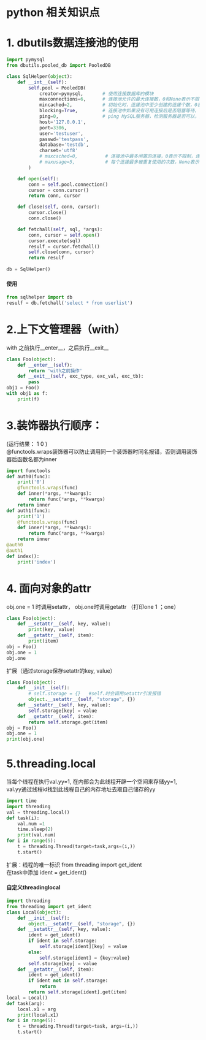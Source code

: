 # python 相关知识点
# 1. dbutils数据连接池的使用
```python
import pymysql
from dbutils.pooled_db import PooledDB

class SqlHelper(object):
    def __int__(self):
        self.pool = PooledDB(
            creator=pymysql,       # 使用连接数据库的模块
            maxconnections=6,      # 连接池允许的最大连接数，0和None表示不限制连接数
            mincached=2,           # 初始化时，连接池中至少创建的连接个数，0表示不创建
            blocking=True,         # 连接池中如果没有可用连接后是否阻塞等待，True 等待，让用户等待，尽可能的成功； False 不等待然后报错，尽快告诉用户错误，例如抢购，不成功就提示。
            ping=0,                # ping MySQL服务器，检测服务器是否可以，如0=None=never, 1=default=whenever it is requestsed, 2=when a cursor is created, 4=when a query is executed, 7=always
            host='127.0.0.1',
            port=3306,
            user='testuser',
            passwd='testpass',
            database='testdb',
            charset='utf8'
            # maxcached=0,          # 连接池中最多闲置的连接，0表示不限制，连接使用完成后的空闲连接保留数。
            # maxusage=5,           # 每个连接最多被重复使用的次数，None表示不限制
        )

    def open(self):
        conn = self.pool.connection()
        cursor = conn.cursor()
        return conn, cursor

    def close(self, conn, cursor):
        cursor.close()
        conn.close()

    def fetchall(self, sql, *args):
        conn, cursor = self.open()
        cursor.execute(sql)
        resulf = cursor.fetchall()
        self.close(conn, cursor)
        return resulf
    
db = SqlHelper()
```
#### 使用
```python
from sqlhelper import db
resulf = db.fetchall('select * from userlist')
```
# 2.上下文管理器（with）
with 之前执行__enter__，之后执行__exit__
```python
class Foo(object):
    def __enter__(self):
        return 'with之前操作'
    def __exit__(self, exc_type, exc_val, exc_tb):
        pass
obj1 = Foo()
with obj1 as f:
    print(f)
```
# 3.装饰器执行顺序：
(运行结果： 1  0  )  
@functools.wraps装饰器可以防止调用同一个装饰器时同名报错，否则调用装饰器后函数名都为inner
```python
import functools
def auth0(func):
    print('0')
    @functools.wraps(func)
    def inner(*args, **kwargs):
        return func(*args, **kwargs)
    return inner
def auth1(func):
    print('1')
    @functools.wraps(func)
    def inner(*args, **kwargs):
        return func(*args, **kwargs)
    return inner
@auth0
@auth1
def index():
    print('index')
```
# 4. 面向对象的attr 
obj.one = 1 时调用setattr， obj.one时调用getattr （打印one 1  ；one）
```python
class Foo(object):
    def __setattr__(self, key, value):
        print(key, value)
    def __getattr__(self, item):
        print(item)
obj = Foo()
obj.one = 1
obj.one
```
扩展（通过storage保存setattr的key, value）
```python
class Foo(object):
    def __init__(self):
        # self.storage = {}   #self.时会调用setattr引发报错
        object.__setattr__(self, "storage", {})
    def __setattr__(self, key, value):
        self.storage[key] = value
    def __getattr__(self, item):
        return self.storage.get(item)
obj = Foo()
obj.one = 1
print(obj.one)
```
# 5.threading.local
当每个线程在执行val.yy=1, 在内部会为此线程开辟一个空间来存储yy=1,  
val.yy通过线程id找到此线程自己的内存地址去取自己储存的yy
```python
import time
import threading
val = threading.local()
def task(i):
    val.num =1
    time.sleep(2)
    print(val.num)
for i in range(5):
    t = threading.Thread(target=task,args=(i,))
    t.start()
```
扩展：线程的唯一标识 from threading import get_ident  
在task中添加 ident = get_ident()  
#### 自定义threadinglocal

```python
import threading
from threading import get_ident
class Local(object):
    def __init__(self):
        object.__setattr__(self, "storage", {})
    def __setattr__(self, key, value):
        ident = get_ident()
        if ident in self.storage:
            self.storage[ident][key] = value
        else:
            self.storage[ident] = {key:value}
        self.storage[key] = value
    def __getattr__(self, item):
        ident = get_ident()
        if ident not in self.storage:
            return
        return self.storage[ident].get(item)
local = Local()
def task(arg):
    local.x1 = arg
    print(local.x1)
for i in range(5):
    t = threading.Thread(target=task, args=(i,))
    t.start()
```